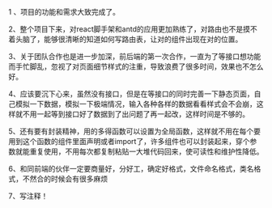 1 、项目的功能和需求大致完成了。

2、整个项目下来，对react脚手架和antd的应用更加熟练了，对路由也不是摸不着头脑了，能够很清晰的知道如何写路由表，让对的组件出现在对的位置。

3、关于团队合作也是进一步加深，前后端的第一次合作，一直为了等接口想功能而手忙脚乱，忽视了对页面细节样式的注重，导致浪费了很多时间，效果也不怎么好。

4、应该要沉下心来，虽然没有接口，但是在等接口的同时完善一下静态页面，自己模拟一下数据，模拟一下极端情况，输入各种各样的数据看看样式会不会崩，这样就不用一起等到接口好了数据到了出问题了再一起改，这样时间是不够的。

5、还有要有封装精神，用的多得函数可以设置为全局函数，这样就不用在每个要用到这个函数的组件里面声明或者import了，许多组件也可以封装起来，穿个参数就能重复使用，不用每次都复制粘贴一大堆代码回来，使可读性和维护性降低。

6、和同前端的伙伴一定要商量好，分好工，确定好格式，文件命名格式，类名格式，不然合的时候会有很多麻烦

7、写注释！